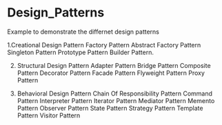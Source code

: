# Design_Patterns

Example to demonstrate the differnet design patterns

 1.Creational Design Pattern
Factory Pattern
Abstract Factory Pattern
Singleton Pattern
Prototype Pattern
Builder Pattern.


2. Structural Design Pattern
Adapter Pattern
Bridge Pattern
Composite Pattern
Decorator Pattern
Facade Pattern
Flyweight Pattern
Proxy Pattern


3. Behavioral Design Pattern
Chain Of Responsibility Pattern
Command Pattern
Interpreter Pattern
Iterator Pattern
Mediator Pattern
Memento Pattern
Observer Pattern
State Pattern
Strategy Pattern
Template Pattern
Visitor Pattern
